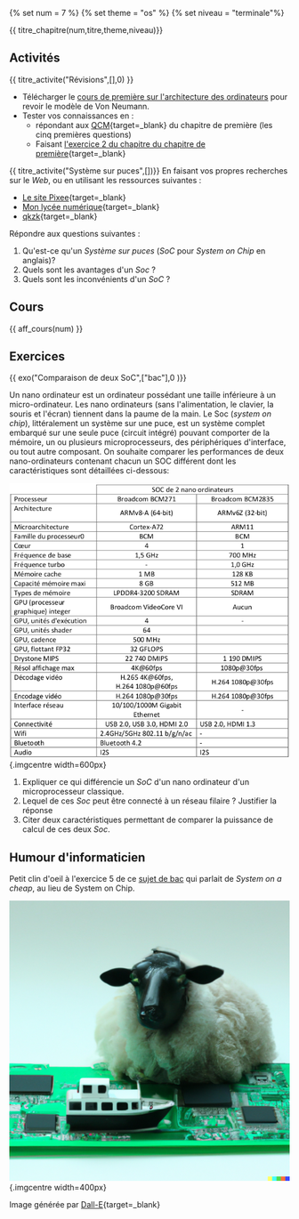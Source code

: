 
{% set num = 7 %}
{% set theme = "os" %}
{% set niveau = "terminale"%}

{{ titre_chapitre(num,titre,theme,niveau)}}
 
## Activités 


{{ titre_activite("Révisions",[],0) }}
* Télécharger le [cours de première sur l'architecture des ordinateurs](https://fabricenativel.github.io/Premiere/pdf/C4/C4-cours.pdf) pour revoir le modèle de Von Neumann.
* Tester vos connaissances en :
    * répondant aux [QCM](https://fabricenativel.github.io/Premiere/architecture/#qcm){target=_blank} du chapitre de première (les cinq premières questions)
    * Faisant [l'exercice 2 du chapitre du chapitre de première](https://fabricenativel.github.io/Premiere/architecture/#exercice-2-modele-de-von-neumann){target=_blank}


{{ titre_activite("Système sur puces",[])}}
En faisant vos propres recherches sur le *Web*, ou en utilisant les ressources suivantes :

* [Le site Pixee](https://pixees.fr/informatiquelycee/n_site/nsi_term_archi_soc.html){target=_blank}
* [Mon lycée numérique](https://monlyceenumerique.fr/nsi_terminale/arse/a1_systeme_%20sur%20_puce.html){target=_blank}
* [qkzk](https://qkzk.xyz/docs/nsi/cours_terminale/architecture/composants/cours/){target=_blank}

Répondre aux questions suivantes : 

1. Qu'est-ce qu'un *Système sur puces* (*SoC* pour *System on Chip* en anglais)?
2. Quels sont les avantages d'un *Soc* ?
3. Quels sont les inconvénients d'un *SoC* ?


## Cours

{{ aff_cours(num) }}

## Exercices

{{ exo("Comparaison de deux SoC",["bac"],0 )}}

Un nano ordinateur est un ordinateur possédant une taille inférieure à un micro-ordinateur. Les nano ordinateurs (sans l'alimentation, le clavier, la souris et l'écran) tiennent dans la paume de la main. Le Soc (*system on chip*), littéralement un système sur une puce, est un système complet embarqué sur une seule puce (circuit intégré) pouvant comporter de la mémoire, un ou plusieurs microprocesseurs, des périphériques d'interface, ou tout autre composant. On souhaite comparer les performances de deux nano-ordinateurs contenant chacun un SOC différent dont les
caractéristiques sont détaillées ci-dessous:

![comparaison de deux Soc](images/C7/comparaisonsoc.png){.imgcentre width=600px}

1. Expliquer ce qui différencie un *SoC* d'un nano ordinateur d'un microprocesseur classique.
2. Lequel de ces *Soc* peut être connecté à un réseau filaire ? Justifier la réponse
3. Citer deux caractéristiques permettant de comparer la puissance de calcul de ces deux *Soc*.

## Humour d'informaticien

Petit clin d'oeil à l'exercice 5 de ce [sujet de bac](http://fabricenativel.github.io/Terminale/Annales/2022/EE/#22-NSIJ1G11) qui parlait de *System on a cheap*, au lieu de System on Chip. 

![SoC](./images/C7/humor.png){.imgcentre width=400px}

Image générée par [Dall-E](https://openai.com/dall-e-2/){target=_blank}